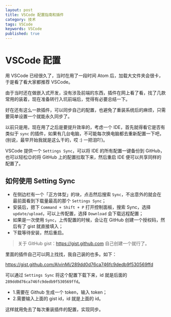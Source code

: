 ```yaml
---
layout: post
title: VSCode 配置指南和插件
category: 技术
tags: VSCode
keywords: VSCode
published: true
---
```


# VSCode 配置

用 VSCode 已经很久了，当时在用了一段时间 Atom 后，加载大文件夹会很卡，于是看了看大家都推荐 VSCode。

由于当时还在做嵌入式开发，没有涉及前端的东西，插件在网上看了看，找了几款常用的装着，现在准备转行入坑前端后，觉得有必要总结一下。

好在还有这么一款插件，可以同步自己的配置，也避免了重装系统后的麻烦，只需要简单设置一个就能永久同步了。

<!-- 安装完成后到配置界面设计快捷键： -->

<!-- <img src="https://raw.githubusercontent.com/AlvinMi/2019-Pic/master/20190309225724.png" width="500px" height="500px"/> -->

以前只是用，现在用了之后是要提升效率的，考虑一个 IDE，首先就得看它是否有类似于 `sync` 的插件，如果有几台电脑，不可能每次换电脑都去重新配置一下吧，(别说，最早开始我就是这么干的，哎 :) 一把泪吖)。

VSCode 提供一个 `Settings Sync`，可以将 IDE 的所有配置一键备份到 GitHub，也可以轻松😉的将 GitHub 上的配置拉取下来，然后重启 IDE 便可以共享同样的配置了。

## 如何使用 Setting Sync

- 在侧边栏有一个「正方体型」的块，点击然后搜索 `Sync`，不出意外的就会在最前面看到下载量最高的那个 `Settings Sync`；
- 安装后，摁下 `Command + Shift + P` 打开控制面板，搜索 Sync，选择 `update/upload`，可以上传配置，选择 `Download` 会下载远程配置；
- 如果是一次使用 `Sync`，上传配置的时候，会让在 GitHub 创建一个授权码，然后有了 gist 就直接填入；
- 下载等待安装，然后重启。

> 关于 GitHub gist：https://gist.github.com 自己创建一个就行了。

里面的插件自己可以网上找找，我自己装的也多。如下：

https://gist.github.com/AlvinMi/289dd0d76ca746fc9dedb9f530569ffd

可以通过 `Settings Sync` 将这个配置下载下来，id 就是后面的 `289dd0d76ca746fc9dedb9f530569ffd`。

- 1.需要在 Github 生成一个 token，输入 token；
- 2.需要输入上面的 gist id，id 就是上面的 id。

这样就用免去了每次重装插件的配置，实现同步。